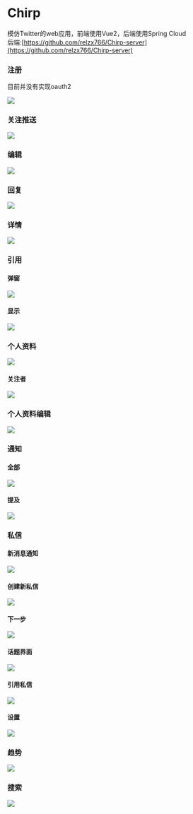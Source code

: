 # Chirp

模仿Twitter的web应用，前端使用Vue2，后端使用Spring Cloud<br>
后端:[https://github.com/relzx766/Chirp-server](https://github.com/relzx766/Chirp-server)

### 注册

目前并没有实现oauth2

![](./docs/sign.png)

### 关注推送

![](docs/home_following.png)

### 编辑

![](./docs/post.png)

### 回复

![](./docs/reply.png)

### 详情

![](./docs/detail.png)

### 引用

#### 弹窗

![](./docs/quote.png)

#### 显示

![](./docs/quote-view.png)

### 个人资料

![](./docs/profile.png)

#### 关注者

![](docs/follower.png)

### 个人资料编辑

![](./docs/profile-edit.png)

### 通知

#### 全部

![](./docs/notice.png)

#### 提及

![](./docs/mention.png)

### 私信
#### 新消息通知

![](./docs/new_chat_notice.png)
#### 创建新私信

![](./docs/new_chat.png)

#### 下一步

![](./docs/new_chat_send.png)

#### 话题界面

![](./docs/chat.png)
#### 引用私信
![](./docs/chat_reply.png)
#### 设置
![](./docs/chat-setting.png)
### 趋势

![](./docs/trend.png)

### 搜索

![](./docs/search.png)
